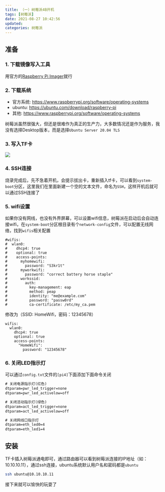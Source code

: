 ```yaml
---
title: （一）树莓派4B开机
tags: [树莓派]
date: 2021-08-27 10:42:56
updated: 
categories: 树莓派
---
```



## 准备

### 1. 下载镜像写入工具

用官方的[Raspberry Pi Imager](https://www.raspberrypi.org/software)就行

### 2. 下载系统

* 官方系统: https://www.raspberrypi.org/software/operating-systems
* ubuntu: https://ubuntu.com/download/raspberry-pi
* 其他: https://www.raspberrypi.org/software/operating-systems

树莓派虽然很强大，但还是很难作为真正的生产力，大多数情况还是作为服务，我没有选择Desktop版本，而是选择`Ubuntu Server 20.04 TLS`

### 3. 写入TF卡

![](/images/post/raspberrypi_burn.png)

### 4. SSH连接

烧录完成后，先不急着开机，会提示拔出卡，重新插入tf卡，可以看到`system-boot`分区，这里我们在里面新建一个空的文本文件，命名为`SSH`，这样开机后就可以通过SSH连接了

### 5. wifi设置

如果你没有网线，也没有外界屏幕，可以设置wifi信息，树莓派在启动后会自动连接wifi，在`system-boot`分区根目录有个`network-config`文件，可以配置无线网络，找到`wifis`相关配置

```
#wifis:
#  wlan0:
#    dhcp4: true
#    optional: true
#    access-points:
#      myhomewifi:
#        password: "S3kr1t"
#      myworkwifi:
#        password: "correct battery horse staple"
#      workssid:
#        auth:
#          key-management: eap
#          method: peap
#          identity: "me@example.com"
#          password: "passw0rd"
#          ca-certificate: /etc/my_ca.pem
```
修改为（SSID: HomeWifi，密码：12345678）
```
wifis:
  wlan0:
    dhcp4: true
    optional: true
    access-points:
      "HomeWifi":
        password: "12345678"
```

### 6. 关闭LED指示灯

可以通过`config.txt`文件的`[pi4]`下面添加下面命令关闭

```txt
# 关闭电源指示灯(红色)
dtparam=pwr_led_trigger=none
dtparam=pwr_led_activelow=off

# 关闭活动指示灯(绿色)
dtparam=act_led_trigger=none
dtparam=act_led_activelow=off

# 关闭网线口指示灯
dtparam=eth_led0=4
dtparam=eth_led1=4
```

## 安装

TF卡插入树莓派通电即可，通过路由器可以看到树莓派连接的IP地址（如：10.10.10.11），通过ssh连接，ubuntu系统默认用户名和密码都是`ubuntu`

```sh
ssh ubuntu@10.10.10.11
```

接下来就可以愉快的玩耍了